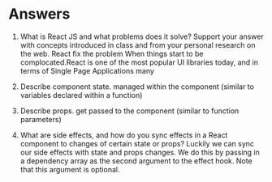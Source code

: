# Answers

1. What is React JS and what problems does it solve? Support your answer with concepts introduced in class and from your personal research on the web.
React fix the problem When things start to be complocated.React is one of the most popular UI libraries today, and in terms of Single Page Applications many

1. Describe component state.
managed within the component (similar to variables declared within a function)

1. Describe props.
get passed to the component (similar to function parameters)

1. What are side effects, and how do you sync effects in a React component to changes of certain state or props?
Luckily we can sync our side effects with state and props changes. We do this by passing in a dependency array as the second argument to the effect hook. Note that this argument is optional. 